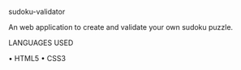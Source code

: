 sudoku-validator

An web application to create and validate your own sudoku puzzle.

LANGUAGES USED

•	HTML5
•	CSS3
